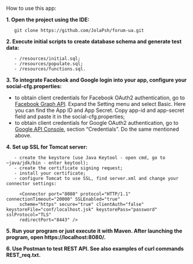 
##
How to use this app:

**1. Open the project using the IDE:**
```
   git clone https://github.com/JolaPsh/forum-ua.git
```
**2. Execute initial scripts to create database schema and generate test data:**
```
   - /resources/initial.sql;
   - /resources/populate.sql;
   - /resources/functions.sql.
```
**3. To integrate Facebook and Google login into your app, configure your social-cfg.properties:**
 - to obtain client credentials for Facebook OAuth2 authentication, go to <a href="https://developers.facebook.com, add a new application">Facebook Graph API</a>. Expand the Setting menu and select Basic. Here you can find the App ID and  App Secret.
 Copy app-id and app-secret field and paste it in the social-cfg.properties;
 - to obtain client credentials for Google OAuth2 authentication, go to <a href="https://console.developers.google.com">Google API Console</a>, section “Credentials”. Do the same mentioned above.
 
**4. Set up SSL for Tomcat server:**

```
   - create the keystore (use Java Keytool - open cmd, go to ~java/jdk/bin - enter keytool);
   - create the certificate signing request;
   - install your certificate;
   - configure Tomcat to use SSL, find server.xml and change your connector settings:

     <Connector port="8080" protocol="HTTP/1.1" connectionTimeout="20000" SSLEnabled="true" 
     scheme="https" secure="true" clientAuth="false" keystoreFile="conf/localhost.jsk" keystorePass="password" sslProtocol="TLS"
     redirectPort="8443" />
```
**5. Run your program or just execute it with Maven. After launching the program, open https://localhost:8080/.**

**6. Use Postman to test REST API. See also examples of curl commands REST_req.txt.**
